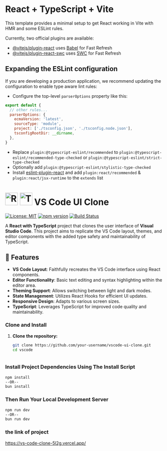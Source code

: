 # React + TypeScript + Vite

This template provides a minimal setup to get React working in Vite with HMR and some ESLint rules.

Currently, two official plugins are available:

- [@vitejs/plugin-react](https://github.com/vitejs/vite-plugin-react/blob/main/packages/plugin-react/README.md) uses [Babel](https://babeljs.io/) for Fast Refresh
- [@vitejs/plugin-react-swc](https://github.com/vitejs/vite-plugin-react-swc) uses [SWC](https://swc.rs/) for Fast Refresh

## Expanding the ESLint configuration

If you are developing a production application, we recommend updating the configuration to enable type aware lint rules:

- Configure the top-level `parserOptions` property like this:

```js
export default {
  // other rules...
  parserOptions: {
    ecmaVersion: 'latest',
    sourceType: 'module',
    project: ['./tsconfig.json', './tsconfig.node.json'],
    tsconfigRootDir: __dirname,
  },
}
```

- Replace `plugin:@typescript-eslint/recommended` to `plugin:@typescript-eslint/recommended-type-checked` or `plugin:@typescript-eslint/strict-type-checked`
- Optionally add `plugin:@typescript-eslint/stylistic-type-checked`
- Install [eslint-plugin-react](https://github.com/jsx-eslint/eslint-plugin-react) and add `plugin:react/recommended` & `plugin:react/jsx-runtime` to the `extends` list



# <img src="https://upload.wikimedia.org/wikipedia/commons/a/a7/React-icon.svg" alt="React Logo" width="40" height="40"/> <img src="https://upload.wikimedia.org/wikipedia/commons/4/4c/Typescript_logo_2020.svg" alt="TypeScript Logo" width="40" height="40"/> VS Code UI Clone

[![License: MIT](https://img.shields.io/badge/License-MIT-green.svg)](https://opensource.org/licenses/MIT)
[![npm version](https://img.shields.io/npm/v/npm.svg?style=flat)](https://www.npmjs.com/)
[![Build Status](https://img.shields.io/badge/build-passing-brightgreen)](https://your-ci-link)

A **React with TypeScript** project that clones the user interface of **Visual Studio Code**. This project aims to replicate the VS Code layout, themes, and editor components with the added type safety and maintainability of TypeScript.

## 🌟 Features

- **VS Code Layout**: Faithfully recreates the VS Code interface using React components.
- **Editor Functionality**:  Basic text editing and syntax highlighting within the editor area.
- **Theming Support**: Allows switching between light and dark modes.
- **State Management**: Utilizes React Hooks for efficient UI updates.
- **Responsive Design**:  Adapts to various screen sizes.
- **TypeScript**:  Leverages TypeScript for improved code quality and maintainability.





### Clone and Install

1. **Clone the repository:**

   ```bash
   git clone https://github.com/your-username/vscode-ui-clone.git
   cd vscode

   
   
### Install Project Dependencies Using The Install Script

```bash
npm install
--OR--
bun install
```

### Then Run Your Local Development Server

```bash
npm run dev
--OR--
bun run dev
```


### the link of project 

https://vs-code-clone-5l2g.vercel.app/


